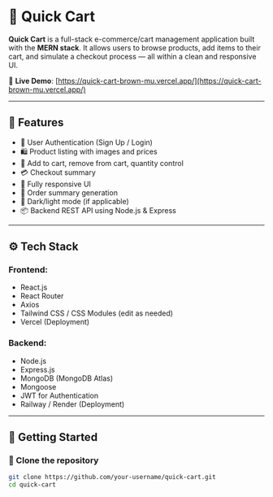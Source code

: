 # 🛒 Quick Cart

**Quick Cart** is a full-stack e-commerce/cart management application built with the **MERN stack**. It allows users to browse products, add items to their cart, and simulate a checkout process — all within a clean and responsive UI.

🔗 **Live Demo**: [https://quick-cart-brown-mu.vercel.app/](https://quick-cart-brown-mu.vercel.app/)

---

## 📌 Features

- 🔐 User Authentication (Sign Up / Login)
- 🛍️ Product listing with images and prices
- 🧺 Add to cart, remove from cart, quantity control
- 💳 Checkout summary
- 📱 Fully responsive UI
- 🧾 Order summary generation
- 🌙 Dark/light mode (if applicable)
- 📦 Backend REST API using Node.js & Express

---

## ⚙️ Tech Stack

### Frontend:
- React.js
- React Router
- Axios
- Tailwind CSS / CSS Modules (edit as needed)
- Vercel (Deployment)

### Backend:
- Node.js
- Express.js
- MongoDB (MongoDB Atlas)
- Mongoose
- JWT for Authentication
- Railway / Render (Deployment)

---

## 🚀 Getting Started

### 📁 Clone the repository

```bash
git clone https://github.com/your-username/quick-cart.git
cd quick-cart
